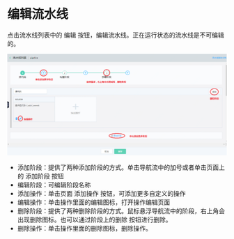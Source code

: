 # 编辑流水线

点击流水线列表中的 编辑 按钮，编辑流水线。正在运行状态的流水线是不可编辑的。

![](../../../../image/codepipeline/Edit-Pipeline.png) 

   * 添加阶段：提供了两种添加阶段的方式。单击导航流中的加号或者单击页面上的 添加阶段 按钮
   * 编辑阶段：可编辑阶段名称
   * 添加操作：单击页面 添加操作 按钮，可添加更多自定义的操作
   * 编辑操作：单击操作里面的编辑图标，打开操作编辑页面
   * 删除阶段：提供了两种删除阶段的方式。鼠标悬浮导航流中的阶段，右上角会出现删除图标。也可以通过阶段上的删除 按钮进行删除。
   * 删除操作：单击操作里面的删除图标，删除操作。
